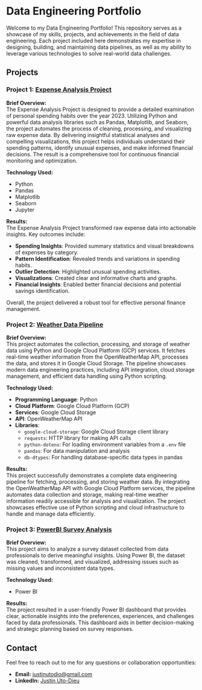 # Data Engineering Portfolio

Welcome to my Data Engineering Portfolio! This repository serves as a showcase of my skills, projects, and achievements in the field of data engineering. Each project included here demonstrates my expertise in designing, building, and maintaining data pipelines, as well as my ability to leverage various technologies to solve real-world data challenges.


## Projects

### Project 1: [Expense Analysis Project](https://github.com/JDio1/expense-analysis-pipeline)
**Brief Overview:**  
The Expense Analysis Project is designed to provide a detailed examination of personal spending habits over the year 2023. Utilizing Python and powerful data analysis libraries such as Pandas, Matplotlib, and Seaborn, the project automates the process of cleaning, processing, and visualizing raw expense data. By delivering insightful statistical analyses and compelling visualizations, this project helps individuals understand their spending patterns, identify unusual expenses, and make informed financial decisions. The result is a comprehensive tool for continuous financial monitoring and optimization.

**Technology Used:**  
- Python
- Pandas
- Matplotlib
- Seaborn
- Jupyter

**Results:**  
The Expense Analysis Project transformed raw expense data into actionable insights. Key outcomes include:

- **Spending Insights**: Provided summary statistics and visual breakdowns of expenses by category.
- **Pattern Identification**: Revealed trends and variations in spending habits.
- **Outlier Detection**: Highlighted unusual spending activities.
- **Visualizations**: Created clear and informative charts and graphs.
- **Financial Insights**: Enabled better financial decisions and potential savings identification.

Overall, the project delivered a robust tool for effective personal finance management.

### Project 2: [Weather Data Pipeline](https://github.com/JDio1/GCP_Weather_Data_Pipeline)
**Brief Overview:**  
This project automates the collection, processing, and storage of weather data using Python and Google Cloud Platform (GCP) services. It fetches real-time weather information from the OpenWeatherMap API, processes the data, and stores it in Google Cloud Storage. The pipeline showcases modern data engineering practices, including API integration, cloud storage management, and efficient data handling using Python scripting.

**Technology Used:**  
- **Programming Language**: Python
- **Cloud Platform**: Google Cloud Platform (GCP)
- **Services**: Google Cloud Storage
- **API**: OpenWeatherMap API
- **Libraries**:
  - `google-cloud-storage`: Google Cloud Storage client library
  - `requests`: HTTP library for making API calls
  - `python-dotenv`: For loading environment variables from a `.env` file
  - `pandas`: For data manipulation and analysis
  - `db-dtypes`: For handling database-specific data types in pandas

**Results:**  
This project successfully demonstrates a complete data engineering pipeline for fetching, processing, and storing weather data. By integrating the OpenWeatherMap API with Google Cloud Platform services, the pipeline automates data collection and storage, making real-time weather information readily accessible for analysis and visualization. The project showcases effective use of Python scripting and cloud infrastructure to handle and manage data efficiently.

### Project 3: [PowerBI Survey Analysis](https://github.com/JDio1/Power_BI_Survey_Analysis)
**Brief Overview:**  
This project aims to analyze a survey dataset collected from data professionals to derive meaningful insights. Using Power BI, the dataset was cleaned, transformed, and visualized, addressing issues such as missing values and inconsistent data types.

**Technology Used:**  
- Power BI

**Results:**  
The project resulted in a user-friendly Power BI dashboard that provides clear, actionable insights into the preferences, experiences, and challenges faced by data professionals. This dashboard aids in better decision-making and strategic planning based on survey responses.


## Contact
Feel free to reach out to me for any questions or collaboration opportunities:
- **Email:** justinutodio@gmail.com
- **LinkedIn:** [Justin Uto-Dieu](https://linkedin.com/in/justin-uto-dieu)